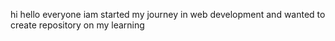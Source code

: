 hi hello everyone iam started my journey in web development and wanted to create repository on my learning
